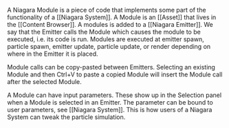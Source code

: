A Niagara Module is a piece of code that implements some part of the functionality of a [[Niagara System]].
A Module is an [[Asset]] that lives in the [[Content Browser]].
A modules is added to a [[Niagara Emitter]].
We say that the Emitter calls the Module which causes the module to be executed, i.e. its code is run.
Modules are executed at emitter spawn, particle spawn, emitter update, particle update, or render depending on where in the Emitter it is placed.

Module calls can be copy-pasted between Emitters.
Selecting an existing Module and then Ctrl+V to paste a copied Module will insert the Module call after the selected Module.

A Module can have input parameters.
These show up in the Selection panel when a Module is selected in an Emitter.
The parameter can be bound to user parameters, see [[Niagara System]].
This is how users of a Niagara System can tweak the particle simulation.
